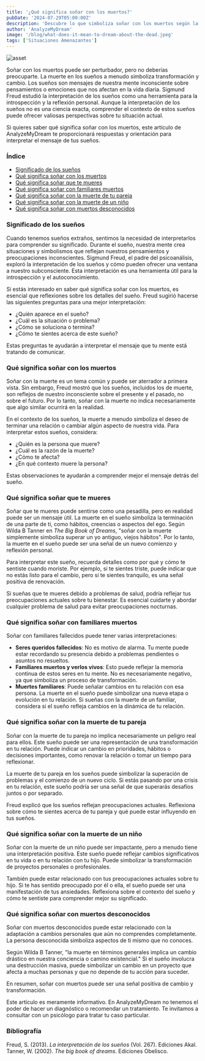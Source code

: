 ```yaml
---
title: '¿Qué significa soñar con los muertos?'
pubDate: '2024-07-29T05:00:00Z'
description: 'Descubre lo que simboliza soñar con los muertos según la psicología y el psicoanálisis. Aprende a interpretar estos sueños y cómo pueden reflejar transformaciones personales.'
author: 'AnalyzeMyDream'
image: '/blog/what-does-it-mean-to-dream-about-the-dead.jpeg'
tags: ['Situaciones Amenazantes']
---
```


![asset](/blog/what-does-it-mean-to-dream-about-the-dead.jpeg)

Soñar con los muertos puede ser perturbador, pero no deberías preocuparte. La muerte en los sueños a menudo simboliza transformación y cambio. Los sueños son mensajes de nuestra mente inconsciente sobre pensamientos o emociones que nos afectan en la vida diaria. Sigmund Freud estudió la interpretación de los sueños como una herramienta para la introspección y la reflexión personal. Aunque la interpretación de los sueños no es una ciencia exacta, comprender el contexto de estos sueños puede ofrecer valiosas perspectivas sobre tu situación actual.

Si quieres saber qué significa soñar con los muertos, este artículo de AnalyzeMyDream te proporcionará respuestas y orientación para interpretar el mensaje de tus sueños.

### Índice

- [Significado de los sueños](#significado-de-los-sueños)
- [Qué significa soñar con los muertos](#que-significa-sonar-con-los-muertos)
- [Qué significa soñar que te mueres](#que-significa-sonar-que-te-muertes)
- [Qué significa soñar con familiares muertos](#que-significa-sonar-con-familiares-muertos)
- [Qué significa soñar con la muerte de tu pareja](#que-significa-sonar-con-la-muerte-de-tu-pareja)
- [Qué significa soñar con la muerte de un niño](#que-significa-sonar-con-la-muerte-de-un-nino)
- [Qué significa soñar con muertos desconocidos](#que-significa-sonar-con-muertos-desconocidos)

### Significado de los sueños

Cuando tenemos sueños extraños, sentimos la necesidad de interpretarlos para comprender su significado. Durante el sueño, nuestra mente crea situaciones y simbolismos que reflejan nuestros pensamientos y preocupaciones inconscientes. Sigmund Freud, el padre del psicoanálisis, exploró la interpretación de los sueños y cómo pueden ofrecer una ventana a nuestro subconsciente. Esta interpretación es una herramienta útil para la introspección y el autoconocimiento.

Si estás interesado en saber qué significa soñar con los muertos, es esencial que reflexiones sobre los detalles del sueño. Freud sugirió hacerse las siguientes preguntas para una mejor interpretación:

- ¿Quién aparece en el sueño?
- ¿Cuál es la situación o problema?
- ¿Cómo se soluciona o termina?
- ¿Cómo te sientes acerca de este sueño?

Estas preguntas te ayudarán a interpretar el mensaje que tu mente está tratando de comunicar.

### Qué significa soñar con los muertos

Soñar con la muerte es un tema común y puede ser aterrador a primera vista. Sin embargo, Freud mostró que los sueños, incluidos los de muerte, son reflejos de nuestro inconsciente sobre el presente y el pasado, no sobre el futuro. Por lo tanto, soñar con la muerte no indica necesariamente que algo similar ocurrirá en la realidad.

En el contexto de los sueños, la muerte a menudo simboliza el deseo de terminar una relación o cambiar algún aspecto de nuestra vida. Para interpretar estos sueños, considera:

- ¿Quién es la persona que muere?
- ¿Cuál es la razón de la muerte?
- ¿Cómo te afecta?
- ¿En qué contexto muere la persona?

Estas observaciones te ayudarán a comprender mejor el mensaje detrás del sueño.

### Qué significa soñar que te mueres

Soñar que te mueres puede sentirse como una pesadilla, pero en realidad puede ser un mensaje útil. La muerte en el sueño simboliza la terminación de una parte de ti, como hábitos, creencias o aspectos del ego. Según Wilda B Tanner en *The Big Book of Dreams*, "soñar con la muerte simplemente simboliza superar un yo antiguo, viejos hábitos". Por lo tanto, la muerte en el sueño puede ser una señal de un nuevo comienzo y reflexión personal.

Para interpretar este sueño, recuerda detalles como por qué y cómo te sentiste cuando moriste. Por ejemplo, si te sientes triste, puede indicar que no estás listo para el cambio, pero si te sientes tranquilo, es una señal positiva de renovación.

Si sueñas que te mueres debido a problemas de salud, podría reflejar tus preocupaciones actuales sobre tu bienestar. Es esencial cuidarte y abordar cualquier problema de salud para evitar preocupaciones nocturnas.

### Qué significa soñar con familiares muertos

Soñar con familiares fallecidos puede tener varias interpretaciones:

- **Seres queridos fallecidos**: No es motivo de alarma. Tu mente puede estar recordando su presencia debido a problemas pendientes o asuntos no resueltos.
- **Familiares muertos y verlos vivos**: Esto puede reflejar la memoria continua de estos seres en tu mente. No es necesariamente negativo, ya que simboliza un proceso de transformación.
- **Muertes familiares**: Puede señalar cambios en tu relación con esa persona. La muerte en el sueño puede simbolizar una nueva etapa o evolución en tu relación. Si sueñas con la muerte de un familiar, considera si el sueño refleja cambios en la dinámica de tu relación.

### Qué significa soñar con la muerte de tu pareja

Soñar con la muerte de tu pareja no implica necesariamente un peligro real para ellos. Este sueño puede ser una representación de una transformación en tu relación. Puede indicar un cambio en prioridades, hábitos o decisiones importantes, como renovar la relación o tomar un tiempo para reflexionar.

La muerte de tu pareja en los sueños puede simbolizar la superación de problemas y el comienzo de un nuevo ciclo. Si estás pasando por una crisis en tu relación, este sueño podría ser una señal de que superarás desafíos juntos o por separado.

Freud explicó que los sueños reflejan preocupaciones actuales. Reflexiona sobre cómo te sientes acerca de tu pareja y qué puede estar influyendo en tus sueños.

### Qué significa soñar con la muerte de un niño

Soñar con la muerte de un niño puede ser impactante, pero a menudo tiene una interpretación positiva. Este sueño puede reflejar cambios significativos en tu vida o en tu relación con tu hijo. Puede simbolizar la transformación de proyectos personales o profesionales.

También puede estar relacionado con tus preocupaciones actuales sobre tu hijo. Si te has sentido preocupado por él o ella, el sueño puede ser una manifestación de tus ansiedades. Reflexiona sobre el contexto del sueño y cómo te sentiste para comprender mejor su significado.

### Qué significa soñar con muertos desconocidos

Soñar con muertos desconocidos puede estar relacionado con la adaptación a cambios personales que aún no comprendes completamente. La persona desconocida simboliza aspectos de ti mismo que no conoces.

Según Wilda B Tanner, "la muerte en términos generales implica un cambio drástico en nuestra conciencia o camino existencial." Si el sueño involucra una destrucción masiva, puede simbolizar un cambio en un proyecto que afecta a muchas personas y que no depende de tu acción para suceder.

En resumen, soñar con muertos puede ser una señal positiva de cambio y transformación.

Este artículo es meramente informativo. En AnalyzeMyDream no tenemos el poder de hacer un diagnóstico o recomendar un tratamiento. Te invitamos a consultar con un psicólogo para tratar tu caso particular.

### Bibliografía

Freud, S. (2013). *La interpretación de los sueños* (Vol. 267). Ediciones Akal.  
Tanner, W. (2002). *The big book of dreams*. Ediciones Obelisco.
